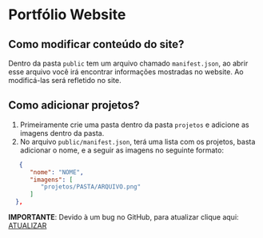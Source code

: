 # Portfólio Website

## Como modificar conteúdo do site?

Dentro da pasta `public` tem um arquivo chamado `manifest.json`, ao abrir esse arquivo você irá encontrar informações
mostradas no website. Ao modificá-las será refletido no site.

## Como adicionar projetos?

1. Primeiramente crie uma pasta dentro da pasta `projetos` e adicione as imagens dentro da pasta.
2. No arquivo `public/manifest.json`, terá uma lista com os projetos, basta adicionar o nome, e a seguir as imagens no
   seguinte formato:

```json
   {
      "nome": "NOME",
      "imagens": [
         "projetos/PASTA/ARQUIVO.png"
      ]
  },
```

**IMPORTANTE**: Devido à um bug no GitHub, para atualizar clique aqui: [ATUALIZAR](https://thiagoaamaga.github.io/meu-portfolio/index.html)
